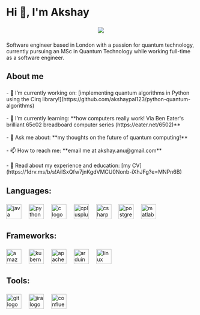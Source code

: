 <h1 align="left">Hi 👋, I'm Akshay</h1>

###

<div align="center">
  <img src="https://visitor-badge.laobi.icu/badge?page_id=akshaypal123.akshaypal123&left_text=Profile%20Views:"  />
</div>

###

<p align="left">Software engineer based in London with a passion for quantum technology, currently pursuing an MSc in Quantum Technology while working full-time as a software engineer.</p>

###

<h2 align="left">About me</h2>

###

<p align="left">- 🔭 I’m currently working on: [implementing quantum algorithms in Python using the Cirq library!](https://github.com/akshaypal123/python-quantum-algorithms)<br><br>- 🌱 I’m currently learning: **how computers really work! Via Ben Eater's brilliant 65c02 breadboard computer series (https://eater.net/6502)**<br><br>- 💬 Ask me about: **my thoughts on the future of quantum computing!**<br><br>- 📫 How to reach me: **email me at akshay.anu@gmail.com**<br><br>- 📄 Read about my experience and education: [my CV](https://1drv.ms/b/s!AiISxQfw7jnKgdVMCU0Nonb-iXhJFg?e=MNPn6B)</p>

###

<h2 align="left">Languages:</h2>

###

<div align="left">
  <img src="https://cdn.jsdelivr.net/gh/devicons/devicon/icons/java/java-original.svg" height="40" alt="java logo"  />
  <img width="12" />
  <img src="https://cdn.jsdelivr.net/gh/devicons/devicon/icons/python/python-original.svg" height="40" alt="python logo"  />
  <img width="12" />
  <img src="https://cdn.jsdelivr.net/gh/devicons/devicon/icons/c/c-original.svg" height="40" alt="c logo"  />
  <img width="12" />
  <img src="https://cdn.jsdelivr.net/gh/devicons/devicon/icons/cplusplus/cplusplus-original.svg" height="40" alt="cplusplus logo"  />
  <img width="12" />
  <img src="https://cdn.jsdelivr.net/gh/devicons/devicon/icons/csharp/csharp-original.svg" height="40" alt="csharp logo"  />
  <img width="12" />
  <img src="https://cdn.jsdelivr.net/gh/devicons/devicon/icons/postgresql/postgresql-original.svg" height="40" alt="postgresql logo"  />
  <img width="12" />
  <img src="https://cdn.jsdelivr.net/gh/devicons/devicon/icons/matlab/matlab-original.svg" height="40" alt="matlab logo"  />
</div>

###

<h2 align="left">Frameworks:</h2>

###

<div align="left">
  <img src="https://skillicons.dev/icons?i=aws" height="40" alt="amazonwebservices logo"  />
  <img width="12" />
  <img src="https://cdn.jsdelivr.net/gh/devicons/devicon/icons/kubernetes/kubernetes-plain.svg" height="40" alt="kubernetes logo"  />
  <img width="12" />
  <img src="https://cdn.jsdelivr.net/gh/devicons/devicon/icons/apachekafka/apachekafka-original.svg" height="40" alt="apachekafka logo"  />
  <img width="12" />
  <img src="https://skillicons.dev/icons?i=arduino" height="40" alt="arduino logo"  />
  <img width="12" />
  <img src="https://cdn.jsdelivr.net/gh/devicons/devicon/icons/linux/linux-original.svg" height="40" alt="linux logo"  />
</div>

###

<h2 align="left">Tools:</h2>

###

<div align="left">
  <img src="https://cdn.jsdelivr.net/gh/devicons/devicon/icons/git/git-original.svg" height="40" alt="git logo"  />
  <img width="12" />
  <img src="https://cdn.jsdelivr.net/gh/devicons/devicon/icons/jira/jira-original.svg" height="40" alt="jira logo"  />
  <img width="12" />
  <img src="https://cdn.jsdelivr.net/gh/devicons/devicon/icons/confluence/confluence-original.svg" height="40" alt="confluence logo"  />
</div>

###
